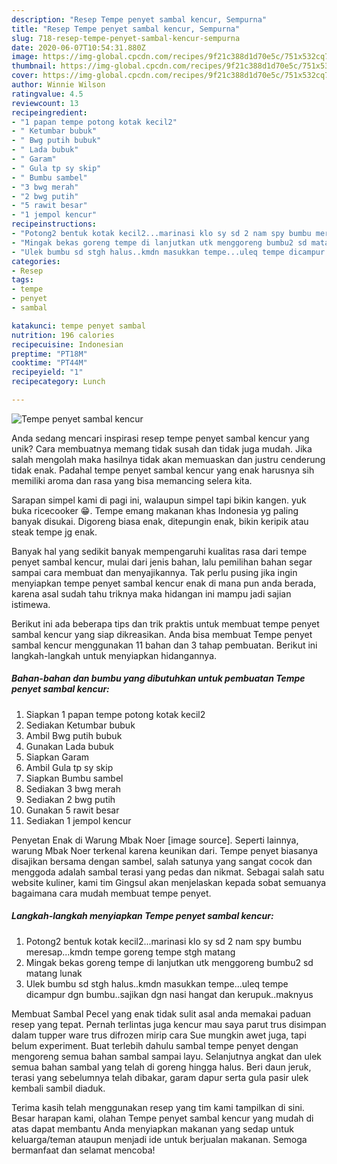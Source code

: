 ```yaml
---
description: "Resep Tempe penyet sambal kencur, Sempurna"
title: "Resep Tempe penyet sambal kencur, Sempurna"
slug: 718-resep-tempe-penyet-sambal-kencur-sempurna
date: 2020-06-07T10:54:31.880Z
image: https://img-global.cpcdn.com/recipes/9f21c388d1d70e5c/751x532cq70/tempe-penyet-sambal-kencur-foto-resep-utama.jpg
thumbnail: https://img-global.cpcdn.com/recipes/9f21c388d1d70e5c/751x532cq70/tempe-penyet-sambal-kencur-foto-resep-utama.jpg
cover: https://img-global.cpcdn.com/recipes/9f21c388d1d70e5c/751x532cq70/tempe-penyet-sambal-kencur-foto-resep-utama.jpg
author: Winnie Wilson
ratingvalue: 4.5
reviewcount: 13
recipeingredient:
- "1 papan tempe potong kotak kecil2"
- " Ketumbar bubuk"
- " Bwg putih bubuk"
- " Lada bubuk"
- " Garam"
- " Gula tp sy skip"
- " Bumbu sambel"
- "3 bwg merah"
- "2 bwg putih"
- "5 rawit besar"
- "1 jempol kencur"
recipeinstructions:
- "Potong2 bentuk kotak kecil2...marinasi klo sy sd 2 nam spy bumbu meresap...kmdn tempe goreng tempe stgh matang"
- "Mingak bekas goreng tempe di lanjutkan utk menggoreng bumbu2 sd matang lunak"
- "Ulek bumbu sd stgh halus..kmdn masukkan tempe...uleq tempe dicampur dgn bumbu..sajikan dgn nasi hangat dan kerupuk..maknyus"
categories:
- Resep
tags:
- tempe
- penyet
- sambal

katakunci: tempe penyet sambal 
nutrition: 196 calories
recipecuisine: Indonesian
preptime: "PT18M"
cooktime: "PT44M"
recipeyield: "1"
recipecategory: Lunch

---
```



![Tempe penyet sambal kencur](https://img-global.cpcdn.com/recipes/9f21c388d1d70e5c/751x532cq70/tempe-penyet-sambal-kencur-foto-resep-utama.jpg)

Anda sedang mencari inspirasi resep tempe penyet sambal kencur yang unik? Cara membuatnya memang tidak susah dan tidak juga mudah. Jika salah mengolah maka hasilnya tidak akan memuaskan dan justru cenderung tidak enak. Padahal tempe penyet sambal kencur yang enak harusnya sih memiliki aroma dan rasa yang bisa memancing selera kita.

Sarapan simpel kami di pagi ini, walaupun simpel tapi bikin kangen. yuk buka ricecooker 😁. Tempe emang makanan khas Indonesia yg paling banyak disukai. Digoreng biasa enak, ditepungin enak, bikin keripik atau steak tempe jg enak.

Banyak hal yang sedikit banyak mempengaruhi kualitas rasa dari tempe penyet sambal kencur, mulai dari jenis bahan, lalu pemilihan bahan segar sampai cara membuat dan menyajikannya. Tak perlu pusing jika ingin menyiapkan tempe penyet sambal kencur enak di mana pun anda berada, karena asal sudah tahu triknya maka hidangan ini mampu jadi sajian istimewa.


Berikut ini ada beberapa tips dan trik praktis untuk membuat tempe penyet sambal kencur yang siap dikreasikan. Anda bisa membuat Tempe penyet sambal kencur menggunakan 11 bahan dan 3 tahap pembuatan. Berikut ini langkah-langkah untuk menyiapkan hidangannya.

<!--inarticleads1-->

##### Bahan-bahan dan bumbu yang dibutuhkan untuk pembuatan Tempe penyet sambal kencur:

1. Siapkan 1 papan tempe potong kotak kecil2
1. Sediakan  Ketumbar bubuk
1. Ambil  Bwg putih bubuk
1. Gunakan  Lada bubuk
1. Siapkan  Garam
1. Ambil  Gula tp sy skip
1. Siapkan  Bumbu sambel
1. Sediakan 3 bwg merah
1. Sediakan 2 bwg putih
1. Gunakan 5 rawit besar
1. Sediakan 1 jempol kencur


Penyetan Enak di Warung Mbak Noer [image source]. Seperti lainnya, warung Mbak Noer terkenal karena keunikan dari. Tempe penyet biasanya disajikan bersama dengan sambel, salah satunya yang sangat cocok dan menggoda adalah sambal terasi yang pedas dan nikmat. Sebagai salah satu website kuliner, kami tim Gingsul akan menjelaskan kepada sobat semuanya bagaimana cara mudah membuat tempe penyet. 

<!--inarticleads2-->

##### Langkah-langkah menyiapkan Tempe penyet sambal kencur:

1. Potong2 bentuk kotak kecil2...marinasi klo sy sd 2 nam spy bumbu meresap...kmdn tempe goreng tempe stgh matang
1. Mingak bekas goreng tempe di lanjutkan utk menggoreng bumbu2 sd matang lunak
1. Ulek bumbu sd stgh halus..kmdn masukkan tempe...uleq tempe dicampur dgn bumbu..sajikan dgn nasi hangat dan kerupuk..maknyus


Membuat Sambal Pecel yang enak tidak sulit asal anda memakai paduan resep yang tepat. Pernah terlintas juga kencur mau saya parut trus disimpan dalam tupper ware trus difrozen mirip cara Sue mungkin awet juga, tapi belum experiment. Buat terlebih dahulu sambal tempe penyet dengan mengoreng semua bahan sambal sampai layu. Selanjutnya angkat dan ulek semua bahan sambal yang telah di goreng hingga halus. Beri daun jeruk, terasi yang sebelumnya telah dibakar, garam dapur serta gula pasir ulek kembali sambil diaduk. 

Terima kasih telah menggunakan resep yang tim kami tampilkan di sini. Besar harapan kami, olahan Tempe penyet sambal kencur yang mudah di atas dapat membantu Anda menyiapkan makanan yang sedap untuk keluarga/teman ataupun menjadi ide untuk berjualan makanan. Semoga bermanfaat dan selamat mencoba!
